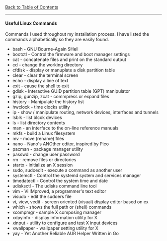 [Back to Table of Contents](../README.md)
***

#### Useful Linux Commands
Commands I used throughout my installation process.  I have listed the commands
alphabetically so they are easily found.

* bash - GNU Bourne-Again SHell 
* bootctl - Control the firmware and boot manager settings
* cat - concatenate files and print on the standard output
* cd - change the working directory
* cfdisk - display or manuplate a disk partition table
* clear - clear the terminal screen  
* echo - display a line of text
* exit - cause the shell to exit
* gdisk - Interactive GUID partition table (GPT) manipulator
* gzip, gunzip, zcat - commpress or expand files
* history - Manipulate the history list 
* hwclock - time clocks utility
* ip - show / manipulate routing, network devices, interfaces and tunnels
* lsblk - list blcok devices
* ls - list directory contents
* man - an interface to the on-line reference manuals
* mkfs - build a Linux filesystem
* mv - move (rename) files
* nano - Nano's ANOther editor, inspired by Pico
* pacman - package manager utility
* passwd - change user password 
* rm - remove files or directories
* startx - initialize an X session
* sudo, sudoedit  - execute a command as another user
* systemctl - Control the systemd system and services manager
* timedatectl - Control the system time and date
* udisksctl - The udisks command line tool
* vim - Vi IMproved, a programmer's text editor
* visudo - edit the sudoers file
* vi, view, vedit - screen oriented (visual) display editor based on ex 
* which - shows the full path or (shell) commands
* xcompmgr - sample X composing manager 
* xdpyinfo - display information utility for X
* xinput - utility to configure and test X input devices
* xwallpaper - wallpaper setting utility for X 
* yay - Yet Another Reliable AUR Helper Written in Go
